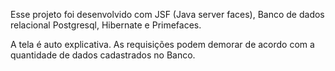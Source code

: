 Esse projeto foi desenvolvido com JSF (Java server faces), 
Banco de dados relacional Postgresql, Hibernate e Primefaces.

A tela é auto explicativa. As requisições podem demorar de acordo com a
quantidade de dados cadastrados no Banco.